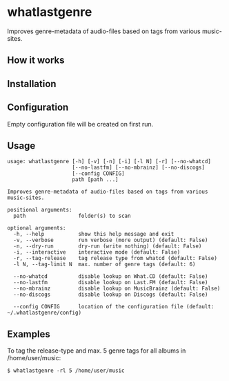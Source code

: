# whatlastgenre

Improves genre-metadata of audio-files based on tags from various music-sites.

## How it works

## Installation

## Configuration

Empty configuration file will be created on first run.

## Usage

	usage: whatlastgenre [-h] [-v] [-n] [-i] [-l N] [-r] [--no-whatcd]
	                     [--no-lastfm] [--no-mbrainz] [--no-discogs]
	                     [--config CONFIG]
	                     path [path ...]
	
	Improves genre-metadata of audio-files based on tags from various music-sites.
	
	positional arguments:
	  path                 folder(s) to scan
	
	optional arguments:
	  -h, --help           show this help message and exit
	  -v, --verbose        run verbose (more output) (default: False)
	  -n, --dry-run        dry-run (write nothing) (default: False)
	  -i, --interactive    interactive mode (default: False)
	  -r, --tag-release    tag release type from whatcd (default: False)
	  -l N, --tag-limit N  max. number of genre tags (default: 6)
	  
	  --no-whatcd          disable lookup on What.CD (default: False)
	  --no-lastfm          disable lookup on Last.FM (default: False)
	  --no-mbrainz         disable lookup on MusicBrainz (default: False)
	  --no-discogs         disable lookup on Discogs (default: False)
	  
	  --config CONFIG      location of the configuration file (default: ~/.whatlastgenre/config)


## Examples

To tag the release-type and max. 5 genre tags for all albums in /home/user/music:

	$ whatlastgenre -rl 5 /home/user/music
